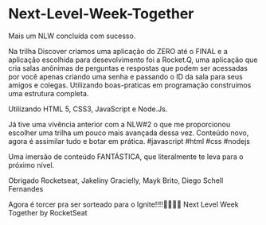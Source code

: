 # Next-Level-Week-Together

Mais um NLW concluída com sucesso.

Na trilha Discover criamos uma aplicação do ZERO até o FINAL e a aplicação escolhida para desevolvimento foi a Rocket.Q,
uma aplicação que cria salas anônimas de perguntas e respostas que podem ser acessadas por você apenas criando uma senha e passando o ID da sala para seus amigos e colegas.
Utilizando boas-praticas em programação construimos uma estrutura completa.

Utilizando HTML 5, CSS3, JavaScript e Node.Js.

Já tive uma vivência anterior com a NLW#2 o que me proporcionou escolher uma trilha um pouco mais avançada dessa vez. 
Conteúdo novo, agora é assimilar tudo e botar em prática. #javascript #html #css #nodejs

Uma imersão de conteúdo FANTÁSTICA, que literalmente te leva para o próximo nível.

Obrigado Rocketseat,
Jakeliny Gracielly,
Mayk Brito,
Diego Schell Fernandes

Agora é torcer pra ser sorteado para o Ignite!!!!🚀🚀🚀🚀
Next Level Week Together by RocketSeat
